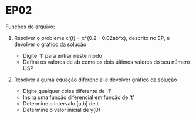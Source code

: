 # EP02

Funções do arquivo:
1. Resolver o problema x'(t) = x*(0.2 - 0.02ab*x), descrito no EP, e devolver o gráfico da solução
     * Digite '1' para entrar neste modo
     * Defina os valores de ab como os dois últimos valores do seu número USP

2. Resolver alguma equação diferencial e devolver gráfico da solução
     * Digite qualquer coisa diferente de '1'
     * Insira uma função diferencial em função de 't'
     * Determine o intervalo [a,b] de t
     * Determine o valor inicial de y(0)

